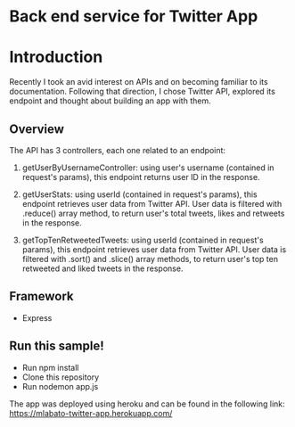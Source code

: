 # Back end service for Twitter App 

# Introduction
Recently I took an avid interest on APIs and on becoming familiar to its documentation. Following that direction, I chose Twitter API, explored its endpoint and thought about building an app with them.

## Overview
The API has 3 controllers, each one related to an endpoint:  

1) getUserByUsernameController: using user's username (contained in request's params), this endpoint returns user ID in the response.

2) getUserStats: using userId (contained in request's params), this endpoint retrieves user data from Twitter API. User data is filtered with .reduce() array method, to return user's total tweets, likes and retweets in the response.

3) getTopTenRetweetedTweets: using userId (contained in request's params), this endpoint retrieves user data from Twitter API. User data is filtered with .sort() and .slice() array methods, to return user's top ten retweeted and liked tweets in the response.

## Framework
- Express

## Run this sample!
- Run npm install
- Clone this repository
- Run nodemon app.js

The app was deployed using heroku and can be found in the following link:  
https://mlabato-twitter-app.herokuapp.com/

